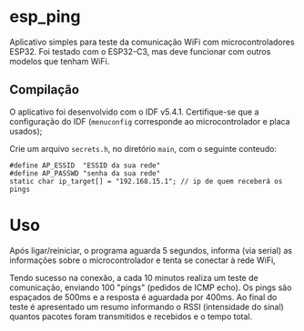 # esp_ping

Aplicativo simples para teste da comunicação WiFi com microcontroladores ESP32. Foi testado com o ESP32-C3, mas deve funcionar com outros modelos que tenham WiFi.

## Compilação

O aplicativo foi desenvolvido com o IDF v5.4.1. Certifique-se que a configuração do IDF (`menuconfig` corresponde ao microcontrolador e placa usados);

Crie um arquivo `secrets.h`, no diretório `main`, com o seguinte conteudo:

```
#define AP_ESSID  "ESSID da sua rede"
#define AP_PASSWD "senha da sua rede"
static char ip_target[] = "192.168.15.1"; // ip de quem receberá os pings
```

# Uso

Após ligar/reiniciar, o programa aguarda 5 segundos, informa (via serial) as informações sobre o microcontrolador e tenta se conectar à rede WiFi,

Tendo sucesso na conexão, a cada 10 minutos realiza um teste de comunicação, enviando 100 "pings" (pedidos de ICMP echo). Os pings são espaçados de 500ms e a resposta é aguardada por 400ms. Ao final do teste é apresentado um resumo informando o RSSI (intensidade do sinal) quantos pacotes foram transmitidos e recebidos e o tempo total.
